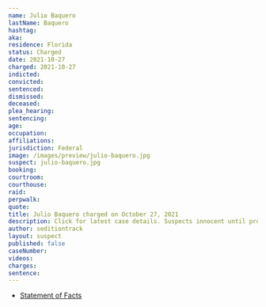 ```yaml
---
name: Julio Baquero
lastName: Baquero
hashtag:
aka:
residence: Florida
status: Charged
date: 2021-10-27
charged: 2021-10-27
indicted:
convicted:
sentenced:
dismissed:
deceased:
plea_hearing:
sentencing:
age:
occupation:
affiliations:
jurisdiction: Federal
image: /images/preview/julio-baquero.jpg
suspect: julio-baquero.jpg
booking:
courtroom:
courthouse:
raid:
perpwalk:
quote:
title: Julio Baquero charged on October 27, 2021
description: Click for latest case details. Suspects innocent until proven guilty.
author: seditiontrack
layout: suspect
published: false
caseNumber:
videos:
charges:
sentence:
---
```


- [Statement of Facts](https://extremism.gwu.edu/sites/g/files/zaxdzs2191/f/Julio%20Baquero%20and%20Louis%20Valentin%20Statement%20of%20Facts.pdf)
